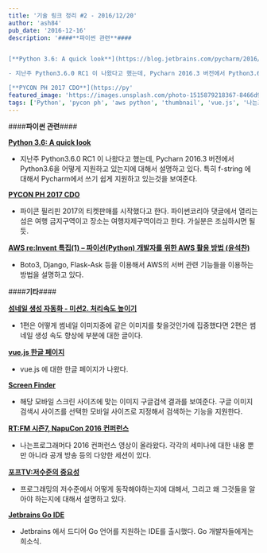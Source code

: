 ```yaml
---
title: '기술 링크 정리 #2 - 2016/12/20'
author: 'ash84'
pub_date: '2016-12-16'
description: '####**파이썬 관련**####


[**Python 3.6: A quick look**](https://blog.jetbrains.com/pycharm/2016/12/python-3-6-a-quick-look/)

- 지난주 Python3.6.0 RC1 이 나왔다고 했는데, Pycharn 2016.3 버전에서 Python3.6을 어떻게 지원하고 있는지에 대해서 설명하고 있다. 특히 f-string 에 대해서 Pycharm에서 쓰기 쉽게 지원하고 있는것을 보여준다. 

[**PYCON PH 2017 CDO**](https://py'
featured_image: 'https://images.unsplash.com/photo-1515879218367-8466d910aaa4?ixlib=rb-0.3.5&ixid=eyJhcHBfaWQiOjEyMDd9&s=575755492ef51726cb066f422908b9d7&auto=format&fit=crop&w=1349&q=80'
tags: ['Python', 'pycon ph', 'aws python', 'thumbnail', 'vue.js', '나는프로그래머다', 'dev', 'iamprogrammer', 'go ide', 'tech-links']
---
```


####**파이썬 관련**####


[**Python 3.6: A quick look**](https://blog.jetbrains.com/pycharm/2016/12/python-3-6-a-quick-look/)

- 지난주 Python3.6.0 RC1 이 나왔다고 했는데, Pycharn 2016.3 버전에서 Python3.6을 어떻게 지원하고 있는지에 대해서 설명하고 있다. 특히 f-string 에 대해서 Pycharm에서 쓰기 쉽게 지원하고 있는것을 보여준다. 

[**PYCON PH 2017 CDO**](https://pycon.python.ph/)

- 파이콘 필리핀 2017의 티켓판매를 시작했다고 한다. 파이썬코리아 댓글에서 열리는 섬은 여행 금지구역이고 장소는 여행자제구역이라고 한다. 가실분은 조심하시면 될듯. 


[**AWS re:Invent 특집(1) – 파이선(Python) 개발자를 위한 AWS 활용 방법 (윤석찬)**](http://www.slideshare.net/awskorea/recap2016-1pythononaws)

- Boto3, Django, Flask-Ask 등을 이용해서 AWS의 서버 관련 기능들을 이용하는 방법을 설명하고 있다. 


####**기타**####


[**섬네일 생성 자동화 - 미션2. 처리속도 높이기**](http://tmondev.blog.me/220880239580)

- 1편은 어떻게 썸네일 이미지중에 같은 이미지를 찾을것인가에 집중했다면 2편은 썸네일 생성 속도 향상에 부분에 대한 글이다. 


[**vue.js 한글 페이지**](http://kr.vuejs.org/)

- vue.js 에 대한 한글 페이지가 나왔다. 

[**Screen Finder**](http://surebak.com/screen/)

- 해당 모바일 스크린 사이즈에 맞는 이미지 구글검색 결과를 보여준다. 구글 이미지 검색시 사이즈를 선택한 모바일 사이즈로 지정해서 검색하는 기능을 지원한다. 


[**RT:FM 시즌7, NapuCon 2016 컨퍼런스**](https://www.youtube.com/playlist?list=PLVsNizTWUw7FNUyepmKcULPwDPUUN4cEF)

- 나는프로그래머다 2016 컨퍼런스 영상이 올라왔다. 각각의 세미나에 대한 내용 뿐만 아니라 공개 방송 등의 다양한 세션이 있다. 

[**포프TV:저수준의 중요성**](https://www.youtube.com/watch?v=7aYbwgMoUdE)

- 프로그래밍의 저수준에서 어떻게 동작해야하는지에 대해서, 그리고 왜 그것들을 알아야 하는지에 대해서 설명하고 있다. 

[**Jetbrains Go IDE**](https://www.jetbrains.com/go/)

- Jetbrains 에서 드디어 Go 언어를 지원하는 IDE를 출시했다. Go 개발자들에게는 희소식. 

